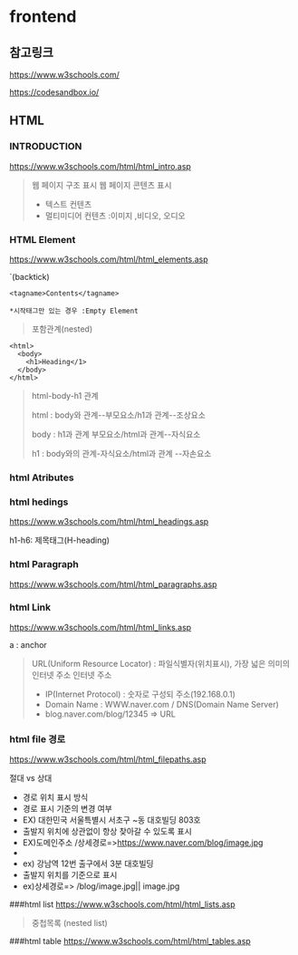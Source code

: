 # frontend

## 참고링크

https://www.w3schools.com/

https://codesandbox.io/

## HTML

### INTRODUCTION

https://www.w3schools.com/html/html_intro.asp

>웹 페이지 구조 표시
>웹 페이지 콘텐츠 표시
> - 텍스트 컨텐츠
> - 멀티미디어 컨텐츠 :이미지 ,비디오, 오디오
 
### HTML Element

https://www.w3schools.com/html/html_elements.asp

`(backtick)
```
<tagname>Contents</tagname>

*시작태그만 있는 경우 :Empty Element
```

>포함관계(nested)
```
<html>
  <body>
    <h1>Heading</1>
  </body>
</html>
```
>html-body-h1 관계
>
>html : body와 관계--부모요소/h1과 관계--조상요소
>
>body : h1과 관계 부모요소/html과 관계--자식요소
>
>h1 : body와의 관계-자식요소/html과 관계 --자손요소

### html Atributes

### html hedings

https://www.w3schools.com/html/html_headings.asp

h1-h6: 제목태그(H-heading)

### html Paragraph


https://www.w3schools.com/html/html_paragraphs.asp

### html Link

https://www.w3schools.com/html/html_links.asp

a : anchor

>URL(Uniform Resource Locator) : 파일식별자(위치표시), 가장 넓은 의미의 인터넷 주소
>인터넷 주소
> - IP(Internet Protocol) : 숫자로 구성되 주소(192.168.0.1)
> - Domain Name : WWW.naver.com / DNS(Domain Name Server)
>  - blog.naver.com/blog/12345 => URL

### html file 경로

https://www.w3schools.com/html/html_filepaths.asp

절대 vs 상대
- 경로 위치 표시 방식
- 경로 표시 기준의 변경 여부
- EX) 대한민국 서울특별시 서초구 ~동 대호빌딩 803호
- 출발지 위치에 상관없이 항상 찾아갈 수 있도록 표시
- EX)도메인주소 /상세경로=>https://www.naver.com/blog/image.jpg
- 
- ex) 강남역 12번 출구에서 3분 대호빌딩
- 출발지 위치를 기준으로 표시
- ex)상세경로=> /blog/image.jpg|| image.jpg


###html list
https://www.w3schools.com/html/html_lists.asp

>중첩목록 (nested list)

###html table
https://www.w3schools.com/html/html_tables.asp
